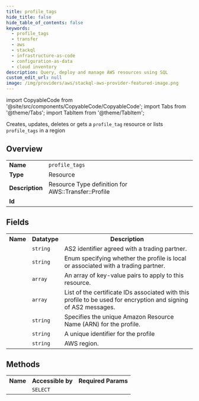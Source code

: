 ```yaml
---
title: profile_tags
hide_title: false
hide_table_of_contents: false
keywords:
  - profile_tags
  - transfer
  - aws
  - stackql
  - infrastructure-as-code
  - configuration-as-data
  - cloud inventory
description: Query, deploy and manage AWS resources using SQL
custom_edit_url: null
image: /img/providers/aws/stackql-aws-provider-featured-image.png
---
```


import CopyableCode from '@site/src/components/CopyableCode/CopyableCode';
import Tabs from '@theme/Tabs';
import TabItem from '@theme/TabItem';

Creates, updates, deletes or gets a <code>profile_tag</code> resource or lists <code>profile_tags</code> in a region

## Overview
<table><tbody>
<tr><td><b>Name</b></td><td><code>profile_tags</code></td></tr>
<tr><td><b>Type</b></td><td>Resource</td></tr>
<tr><td><b>Description</b></td><td>Resource Type definition for AWS::Transfer::Profile</td></tr>
<tr><td><b>Id</b></td><td><CopyableCode code="aws.transfer.profile_tags" /></td></tr>
</tbody></table>

## Fields
<table><tbody><tr><th>Name</th><th>Datatype</th><th>Description</th></tr><tr><td><CopyableCode code="as2_id" /></td><td><code>string</code></td><td>AS2 identifier agreed with a trading partner.</td></tr>
<tr><td><CopyableCode code="profile_type" /></td><td><code>string</code></td><td>Enum specifying whether the profile is local or associated with a trading partner.</td></tr>
<tr><td><CopyableCode code="tags" /></td><td><code>array</code></td><td>An array of key-value pairs to apply to this resource.</td></tr>
<tr><td><CopyableCode code="certificate_ids" /></td><td><code>array</code></td><td>List of the certificate IDs associated with this profile to be used for encryption and signing of AS2 messages.</td></tr>
<tr><td><CopyableCode code="arn" /></td><td><code>string</code></td><td>Specifies the unique Amazon Resource Name (ARN) for the profile.</td></tr>
<tr><td><CopyableCode code="profile_id" /></td><td><code>string</code></td><td>A unique identifier for the profile</td></tr>
<tr><td><CopyableCode code="region" /></td><td><code>string</code></td><td>AWS region.</td></tr>
</tbody></table>

## Methods

<table><tbody>
  <tr>
    <th>Name</th>
    <th>Accessible by</th>
    <th>Required Params</th>
  </tr>
  <tr>
    <td><CopyableCode code="view" /></td>
    <td><code>SELECT</code></td>
    <td><CopyableCode code="region" /></td>
  </tr>
</tbody></table>








